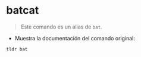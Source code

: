 # batcat

> Este comando es un alias de `bat`.

- Muestra la documentación del comando original:

`tldr bat`

